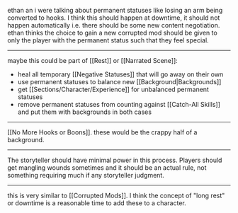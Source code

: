 ethan an i were talking about permanent statuses like losing an arm being converted to hooks. I think this should happen at downtime, it should not happen automatically i.e. there should be some new content negotiation. ethan thinks the choice to gain a new corrupted mod should be given to only the player with the permanent status such that they feel special.

---

maybe this could be part of [[Rest]] or [[Narrated Scene]]:
- heal all temporary [[Negative Statuses]] that will go away on their own
- use permanent statuses to balance new [[Background|Backgrounds]]
- get [[Sections/Character/Experience]] for unbalanced permanent statuses
- remove permanent statuses from counting against [[Catch-All Skills]] and put them with backgrounds in both cases

----

[[No More Hooks or Boons]]. these would be the crappy half of a background.

---

The storyteller should have minimal power in this process. Players should get mangling wounds sometimes and it should be an actual rule, not something requiring much if any storyteller judgment.

---

this is very similar to [[Corrupted Mods]]. I think the concept of "long rest" or downtime is a reasonable time to add these to a character.